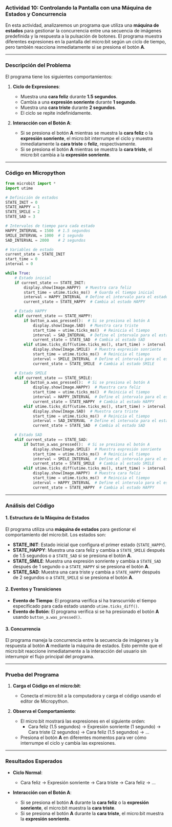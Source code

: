 ### **Actividad 10: Controlando la Pantalla con una Máquina de Estados y Concurrencia**

En esta actividad, analizaremos un programa que utiliza una **máquina de estados** para gestionar la concurrencia entre una secuencia de imágenes predefinida y la respuesta a la pulsación de botones. El programa muestra diferentes expresiones en la pantalla del micro:bit según un ciclo de tiempo, pero también reacciona inmediatamente si se presiona el botón **A**.

---

### **Descripción del Problema**

El programa tiene los siguientes comportamientos:
1. **Ciclo de Expresiones**:
   - Muestra una **cara feliz** durante **1.5 segundos**.
   - Cambia a una **expresión sonriente** durante **1 segundo**.
   - Muestra una **cara triste** durante **2 segundos**.
   - El ciclo se repite indefinidamente.

2. **Interacción con el Botón A**:
   - Si se presiona el botón **A** mientras se muestra la **cara feliz** o la **expresión sonriente**, el micro:bit interrumpe el ciclo y muestra inmediatamente la **cara triste** o **feliz**, respectivamente.
   - Si se presiona el botón **A** mientras se muestra la **cara triste**, el micro:bit cambia a la **expresión sonriente**.

---

### **Código en Micropython**

```python
from microbit import *
import utime

# Definición de estados
STATE_INIT = 0
STATE_HAPPY = 1
STATE_SMILE = 2
STATE_SAD = 3

# Intervalos de tiempo para cada estado
HAPPY_INTERVAL = 1500  # 1.5 segundos
SMILE_INTERVAL = 1000  # 1 segundo
SAD_INTERVAL = 2000    # 2 segundos

# Variables de estado
current_state = STATE_INIT
start_time = 0
interval = 0

while True:
    # Estado inicial
    if current_state == STATE_INIT:
        display.show(Image.HAPPY)  # Muestra cara feliz
        start_time = utime.ticks_ms()  # Guarda el tiempo inicial
        interval = HAPPY_INTERVAL  # Define el intervalo para el estado HAPPY
        current_state = STATE_HAPPY  # Cambia al estado HAPPY

    # Estado HAPPY
    elif current_state == STATE_HAPPY:
        if button_a.was_pressed():  # Si se presiona el botón A
            display.show(Image.SAD)  # Muestra cara triste
            start_time = utime.ticks_ms()  # Reinicia el tiempo
            interval = SAD_INTERVAL  # Define el intervalo para el estado SAD
            current_state = STATE_SAD  # Cambia al estado SAD
        elif utime.ticks_diff(utime.ticks_ms(), start_time) > interval:  # Si pasa el tiempo
            display.show(Image.SMILE)  # Muestra expresión sonriente
            start_time = utime.ticks_ms()  # Reinicia el tiempo
            interval = SMILE_INTERVAL  # Define el intervalo para el estado SMILE
            current_state = STATE_SMILE  # Cambia al estado SMILE

    # Estado SMILE
    elif current_state == STATE_SMILE:
        if button_a.was_pressed():  # Si se presiona el botón A
            display.show(Image.HAPPY)  # Muestra cara feliz
            start_time = utime.ticks_ms()  # Reinicia el tiempo
            interval = HAPPY_INTERVAL  # Define el intervalo para el estado HAPPY
            current_state = STATE_HAPPY  # Cambia al estado HAPPY
        elif utime.ticks_diff(utime.ticks_ms(), start_time) > interval:  # Si pasa el tiempo
            display.show(Image.SAD)  # Muestra cara triste
            start_time = utime.ticks_ms()  # Reinicia el tiempo
            interval = SAD_INTERVAL  # Define el intervalo para el estado SAD
            current_state = STATE_SAD  # Cambia al estado SAD

    # Estado SAD
    elif current_state == STATE_SAD:
        if button_a.was_pressed():  # Si se presiona el botón A
            display.show(Image.SMILE)  # Muestra expresión sonriente
            start_time = utime.ticks_ms()  # Reinicia el tiempo
            interval = SMILE_INTERVAL  # Define el intervalo para el estado SMILE
            current_state = STATE_SMILE  # Cambia al estado SMILE
        elif utime.ticks_diff(utime.ticks_ms(), start_time) > interval:  # Si pasa el tiempo
            display.show(Image.HAPPY)  # Muestra cara feliz
            start_time = utime.ticks_ms()  # Reinicia el tiempo
            interval = HAPPY_INTERVAL  # Define el intervalo para el estado HAPPY
            current_state = STATE_HAPPY  # Cambia al estado HAPPY
```

---

### **Análisis del Código**

#### **1. Estructura de la Máquina de Estados**
El programa utiliza una **máquina de estados** para gestionar el comportamiento del micro:bit. Los estados son:
- **STATE_INIT**: Estado inicial que configura el primer estado (`STATE_HAPPY`).
- **STATE_HAPPY**: Muestra una cara feliz y cambia a `STATE_SMILE` después de 1.5 segundos o a `STATE_SAD` si se presiona el botón **A**.
- **STATE_SMILE**: Muestra una expresión sonriente y cambia a `STATE_SAD` después de 1 segundo o a `STATE_HAPPY` si se presiona el botón **A**.
- **STATE_SAD**: Muestra una cara triste y cambia a `STATE_HAPPY` después de 2 segundos o a `STATE_SMILE` si se presiona el botón **A**.

#### **2. Eventos y Transiciones**
- **Evento de Tiempo**: El programa verifica si ha transcurrido el tiempo especificado para cada estado usando `utime.ticks_diff()`.
- **Evento de Botón**: El programa verifica si se ha presionado el botón **A** usando `button_a.was_pressed()`.

#### **3. Concurrencia**
El programa maneja la concurrencia entre la secuencia de imágenes y la respuesta al botón **A** mediante la máquina de estados. Esto permite que el micro:bit reaccione inmediatamente a la interacción del usuario sin interrumpir el flujo principal del programa.

---

### **Prueba del Programa**

1. **Carga el Código en el micro:bit**:
   - Conecta el micro:bit a la computadora y carga el código usando el editor de Micropython.

2. **Observa el Comportamiento**:
   - El micro:bit mostrará las expresiones en el siguiente orden:
     - Cara feliz (1.5 segundos) → Expresión sonriente (1 segundo) → Cara triste (2 segundos) → Cara feliz (1.5 segundos) → ...
   - Presiona el botón **A** en diferentes momentos para ver cómo interrumpe el ciclo y cambia las expresiones.

---

### **Resultados Esperados**

- **Ciclo Normal**:
  - Cara feliz → Expresión sonriente → Cara triste → Cara feliz → ...

- **Interacción con el Botón A**:
  - Si se presiona el botón **A** durante la **cara feliz** o la **expresión sonriente**, el micro:bit muestra la **cara triste**.
  - Si se presiona el botón **A** durante la **cara triste**, el micro:bit muestra la **expresión sonriente**.



